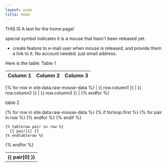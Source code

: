```yaml
---
layout: page
title: Home
---
```

THIS IS A test for the home page!

special symbol indicates it is a mouse that hasn't been released yet.
 - create feature to e-mail user when mouse is released, and provide them a link to it. No account needed. just email address.

Here is the table:
Table 1

| Column 1 | Column 2 | Column 3 |
|----------|----------|----------|
{% for row in site.data.raw-mouse-data %}
| {{ row.column1 }} | {{ row.column2 }} | {{ row.column3 }} |
{% endfor %}



table 2
<table>
  {% for row in site.data.raw-mouse-data %}
    {% if forloop.first %}
    <tr>
      {% for pair in row %}
        <th>{{ pair[0] }}</th>
      {% endfor %}
    </tr>
    {% endif %}

    {% tablerow pair in row %}
      {{ pair[1] }}
    {% endtablerow %}
  {% endfor %}
</table>


<script src="https://www.kryogenix.org/code/browser/sorttable/sorttable.js"></script>
<script>
    var table = document.querySelector("table");
    sorttable.makeSortable(table);
</script>